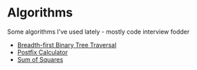 # Algorithms
Some algorithms I've used lately - mostly code interview fodder

 - [Breadth-first Binary Tree Traversal](Breadth-first-search.cs)
 - [Postfix Calculator](Postfix-calculator.cs)
 - [Sum of Squares](Sum-of-squares.cs)
